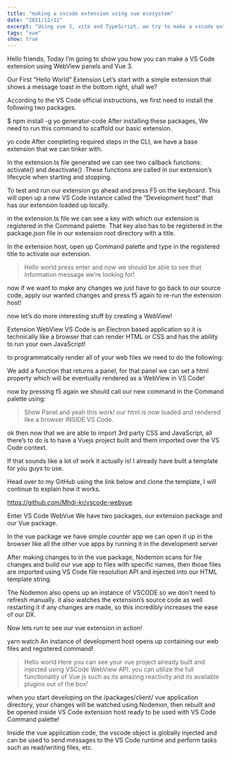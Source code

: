 ```yaml
---
title: "making a vscode extension using vue ecosystem"
date: "2021/12/12"
excerpt: "Using vue 3, vite and TypeScript, we try to make a vscode extension"
tags: "vue"
show: true
---
```


Hello friends, Today I’m going to show you how you can make a VS Code extension using WebView panels and Vue 3.

Our First “Hello World” Extension
Let’s start with a simple extension that shows a message toast in the bottom right, shall we?

According to the VS Code official instructions, we first need to install the following two packages.

$ npm install -g yo generator-code
After installing these packages, We need to run this command to scaffold our basic extension.

yo code
After completing required steps in the CLI, we have a base extension that we can tinker with.

In the extension.ts file generated we can see two callback functions: activate() and deactivate() .These functions are called in our extension’s lifecycle when starting and stopping.

To test and run our extension go ahead and press F5 on the keyboard. This will open up a new VS Code instance called the “Development host” that has our extension loaded up locally.

in the extension.ts file we can see a key with which our extension is registered in the Command palette. That key also has to be registered in the package.json file in our extension root directory with a title.

In the extension host, open up Command palette and type in the registered title to activate our extension.

> Hello world
press enter and now we should be able to see that information message we’re looking for!

now if we want to make any changes we just have to go back to our source code, apply our wanted changes and press f5 again to re-run the extension host!

now let’s do more interesting stuff by creating a WebView!

Extension WebView
VS Code is an Electron based application so it is technically like a browser that can render HTML or CSS and has the ability to run your own JavaScript!

to programmatically render all of your web files we need to do the following:

We add a function that returns a panel, for that panel we can set a html property which will be eventually rendered as a WebView in VS Code!


now by pressing f5 again we should call our new command in the Command palette using:

> Show Panel
and yeah this work! our html is now loaded and rendered like a browser INSIDE VS Code.

ok then now that we are able to import 3rd party CSS and JavaScript, all there’s to do is to have a Vuejs project built and them imported over the VS Code context.

If that sounds like a lot of work it actually is! I already have built a template for you guys to use.

Head over to my GitHub using the link below and clone the template, I will continue to explain how it works.

https://github.com/Mhdi-kr/vscode-webvue

Enter VS Code WebVue
We have two packages, our extension package and our Vue package.

In the vue package we have simple counter app we can open it up in the browser like all the other vue apps by running it in the development server

After making changes to in the vue package, Nodemon scans for file changes and build our vue app to files with specific names, then those files are imported using VS Code file resolution API and injected into our HTML template string.

The Nodemon also opens up an instance of VSCODE so we don't need to refresh manually. it also watches the extension’s source code as well restarting it if any changes are made, so this incredibly increases the ease of our DX.

Now lets run to see our vue extension in action!

yarn watch
An instance of development host opens up containing our web files and registered command!

> Hello world
Here you can see your vue project already built and injected using VSCode WebView API. you can utilize the full functionality of Vue js such as its amazing reactivity and its available plugins out of the box!


when you start developing on the /packages/client/ vue application directory, your changes will be watched using Nodemon, then rebuilt and be opened inside VS Code extension host ready to be used with VS Code Command palette!

Inside the vue application code, the vscode object is globally injected and can be used to send messages to the VS Code runtime and perform tasks such as read/writing files, etc.